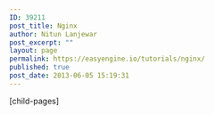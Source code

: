 ```yaml
---
ID: 39211
post_title: Nginx
author: Nitun Lanjewar
post_excerpt: ""
layout: page
permalink: https://easyengine.io/tutorials/nginx/
published: true
post_date: 2013-06-05 15:19:31
---
```

[child-pages]